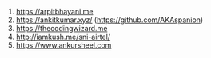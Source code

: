 1. https://arpitbhayani.me
2. https://ankitkumar.xyz/ (https://github.com/AKAspanion)
3. https://thecodingwizard.me
4. http://iamkush.me/sni-airtel/
5. https://www.ankursheel.com
